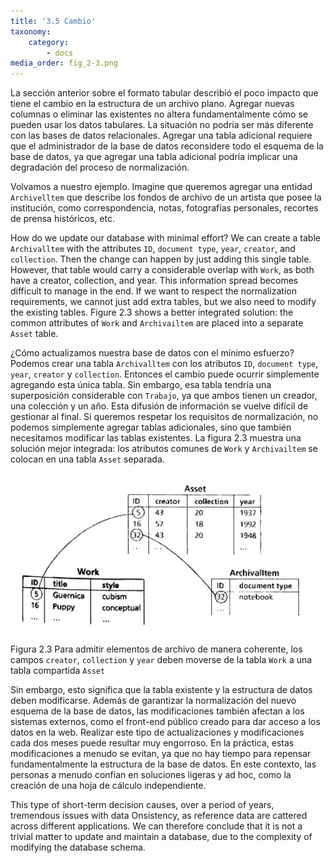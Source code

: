 ```yaml
---
title: '3.5 Cambio'
taxonomy:
    category:
        - docs
media_order: fig_2-3.png
---
```


La sección anterior sobre el formato tabular describió el poco impacto que tiene el cambio en la estructura de un archivo plano. Agregar nuevas columnas o eliminar las existentes no altera fundamentalmente cómo se pueden usar los datos tabulares. La situación no podría ser más diferente con las bases de datos relacionales. Agregar una tabla adicional requiere que el administrador de la base de datos reconsidere todo el esquema de la base de datos, ya que agregar una tabla adicional podría implicar una degradación del proceso de normalización.

Volvamos a nuestro ejemplo. Imagine que queremos agregar una entidad `Archivelltem` que describe los fondos de archivo de un artista que posee la institución, como correspondencia, notas, fotografías personales, recortes de prensa históricos, etc.

How do we update our database with minimal effort? We can create a table `Archivalltem` with the attributes `ID`, `document type`, `year`, `creator`, and `collection`. Then the change can happen by just adding this single table. However, that table would carry a considerable overlap with `Work`, as both have a creator, collection, and year. This information spread becomes difficult to manage in the end. If we want to respect the normalization requirements, we cannot just add extra tables, but we also need to modify the existing tables.
Figure 2.3 shows a better integrated solution: the common attributes of `Work` and `Archivailtem` are placed into a separate `Asset` table. 

¿Cómo actualizamos nuestra base de datos con el mínimo esfuerzo? Podemos crear una tabla `Archivalltem` con los atributos `ID`, `document type`, `year`, `creator` y `collection`.  Entonces el cambio puede ocurrir simplemente agregando esta única tabla. Sin embargo, esa tabla tendría una superposición considerable con `Trabajo`, ya que ambos tienen un creador, una colección y un año. Esta difusión de información se vuelve difícil de gestionar al final. Si queremos respetar los requisitos de normalización, no podemos simplemente agregar tablas adicionales, sino que también necesitamos modificar las tablas existentes.
La figura 2.3 muestra una solución mejor integrada: los atributos comunes de `Work` y `Archivailtem` se colocan en una tabla `Asset` separada.

![](fig_2-3.png)

Figura 2.3 Para admitir elementos de archivo de manera coherente, los campos `creator`, `collection` y `year` deben moverse de la tabla `Work` a una tabla compartida `Asset`

Sin embargo, esto significa que la tabla existente y la estructura de datos deben modificarse. Además de garantizar la normalización del nuevo esquema de la base de datos, las modificaciones también afectan a los sistemas externos, como el front-end público creado para dar acceso a los datos en la web. Realizar este tipo de actualizaciones y modificaciones cada dos meses puede resultar muy engorroso. 
En la práctica, estas modificaciones a menudo se evitan, ya que no hay tiempo para repensar fundamentalmente la estructura de la base de datos. En este contexto, las personas a menudo confían en soluciones ligeras y ad hoc, como la creación de una hoja de cálculo independiente.

This type of short-term decision causes, over a period of years, tremendous issues with data Onsistency, as reference data are cattered across different applications. We can therefore conclude that it is not a trivial matter to update and maintain a database, due to the complexity of modifying the database schema.